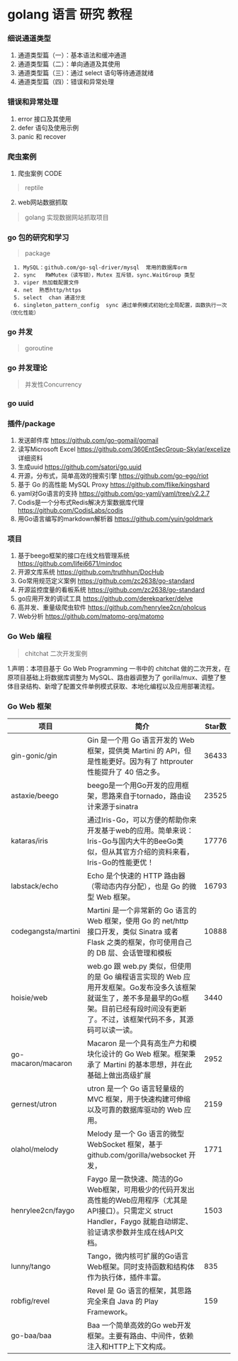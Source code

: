 
# golang  语言 研究 教程


### 细说通道类型

   1. 通道类型篇（一）：基本语法和缓冲通道
   2. 通道类型篇（二）：单向通道及其使用
   3. 通道类型篇（三）：通过 select 语句等待通道就绪
   4. 通道类型篇（四）：错误和异常处理

### 错误和异常处理

   1. error 接口及其使用
   2. defer 语句及使用示例
   3. panic 和 recover

### 爬虫案例 

 1. 爬虫案例 CODE 

   > reptile
  
 2. web网站数据抓取

   > golang 实现数据网站抓取项目

### go 包的研究和学习

   > package

      1. MySQL：github.com/go-sql-driver/mysql  常用的数据库orm
      2. sync   RWMutex（读写锁），Mutex 互斥锁，sync.WaitGroup 类型
      3. viper 热加载配置文件
      4. net  熟悉http/https
      5. select  chan 通道分支
      6. singleton_pattern_config  sync 通过单例模式初始化全局配置，函数执行一次（优化性能）

       
### go 并发 

   > goroutine

### go 并发理论

   > 并发性Concurrency

### go uuid

### 插件/package

 1. 发送邮件库 https://github.com/go-gomail/gomail
 2. 读写Microsoft Excel https://github.com/360EntSecGroup-Skylar/excelize 详细资料
 3. 生成uuid https://github.com/satori/go.uuid
 4. 开源，分布式，简单高效的搜索引擎 https://github.com/go-ego/riot
 5. 基于 Go 的高性能 MySQL Proxy https://github.com/flike/kingshard
 6. yaml对Go语言的支持 https://github.com/go-yaml/yaml/tree/v2.2.7
 7. Codis是一个分布式Redis解决方案数据库代理 https://github.com/CodisLabs/codis
 8. 用Go语言编写的markdown解析器 https://github.com/yuin/goldmark

### 项目

 1. 基于beego框架的接口在线文档管理系统 https://github.com/lifei6671/mindoc
 2. 开源文库系统 https://github.com/truthhun/DocHub
 3. Go常用规范定义案例 https://github.com/zc2638/go-standard
 4. 开源监控度量的看板系统 https://github.com/zc2638/go-standard
 5. go应用开发的调试工具 https://github.com/derekparker/delve
 6. 高并发、重量级爬虫软件 https://github.com/henrylee2cn/pholcus
 7. Web分析 https://github.com/matomo-org/matomo

### Go Web 编程

   > chitchat 二次开发案例

   1.声明：本项目基于 Go Web Programming 一书中的 chitchat 做的二次开发，在原项目基础上将数据库调整为 MySQL、路由器调整为了 gorilla/mux、调整了整体目录结构、新增了配置文件单例模式获取、本地化编程以及应用部署流程。   

### Go Web 框架

| 项目 	| 简介 	| Star数 	|
|-	|-	|-	|
| gin-gonic/gin 	| Gin 是一个用 Go 语言开发的 Web 框架，提供类 Martini 的 API，但是性能更好。因为有了 httprouter 性能提升了 40 倍之多。 	| 36433 	|
| astaxie/beego 	| beego是一个用Go开发的应用框架，思路来自于tornado，路由设计来源于sinatra 	| 23525 	|
| kataras/iris 	| 通过Iris-Go，可以方便的帮助你来开发基于web的应用。简单来说：Iris-Go与国内大牛的BeeGo类似，但从其官方介绍的资料来看，Iris-Go的性能更优！ 	| 17776 	|
| labstack/echo 	| Echo 是个快速的 HTTP 路由器（零动态内存分配），也是 Go 的微型 Web 框架。 	| 16793 	|
| codegangsta/martini 	| Martini 是一个非常新的 Go 语言的 Web 框架，使用 Go 的 net/http 接口开发，类似 Sinatra 或者 Flask 之类的框架，你可使用自己的 DB 层、会话管理和模板 	| 10888 	|
| hoisie/web 	| web.go 跟 web.py 类似，但使用的是 Go 编程语言实现的 Web 应用开发框架。Go发布没多久该框架就诞生了，差不多是最早的Go框架。目前已经有段时间没有更新了。不过，该框架代码不多，其源码可以读一读。 	| 3440 	|
| go-macaron/macaron 	| Macaron 是一个具有高生产力和模块化设计的 Go Web 框架。框架秉承了 Martini 的基本思想，并在此基础上做出高级扩展 	| 2952 	|
| gernest/utron 	| utron 是一个 Go 语言轻量级的 MVC 框架，用于快速构建可伸缩以及可靠的数据库驱动的 Web 应用。 	| 2159 	|
| olahol/melody 	| Melody 是一个 Go 语言的微型 WebSocket 框架，基于 github.com/gorilla/websocket 开发， 	| 1771 	|
| henrylee2cn/faygo 	| Faygo 是一款快速、简洁的Go Web框架，可用极少的代码开发出高性能的Web应用程序（尤其是API接口）。只需定义 struct Handler，Faygo 就能自动绑定、验证请求参数并生成在线API文档。 	| 1503 	|
| lunny/tango 	| Tango，微内核可扩展的Go语言Web框架。同时支持函数和结构体作为执行体，插件丰富。 	| 835 	|
| robfig/revel 	| Revel 是 Go 语言的框架，其思路完全来自 Java 的 Play Framework。 	| 159 	|
| go-baa/baa 	| Baa 一个简单高效的Go web开发框架。主要有路由、中间件，依赖注入和HTTP上下文构成。 	|  	|   

